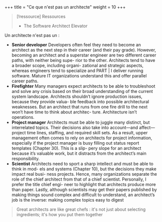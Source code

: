 +++
title = "Ce que n'est pas un architecte"
weight = 10
+++

> [!ressource] Ressources
> - The Software Architect Elevator

Un architecte n'est pas un :

- **Senior developer**
  Developers often feel they need to become an architect as the next step in
  their career (and their pay grade). However, becoming an architect and a
  superstar engineer are two different career paths, with neither being supe-
  rior to the other. Architects tend to have a broader scope, including organi-
  zational and strategic aspects, whereas engineers tend to specialize and
  PART | I
  deliver running software. Mature IT organizations understand this and
  offer parallel career paths.
- **Firefighter**
  Many managers expect architects to be able to troubleshoot and solve any
  crisis based on their broad understanding of the current system landscape.
  Architects shouldn’t ignore production issues, because they provide valua-
  ble feedback into possible architectural weaknesses. But an architect that
  runs from one fire drill to the next won’t have time to think about architec-
  ture. Architecture isn’t operations.
- **Project manager**
  Architects must be able to juggle many distinct, but interrelated topics.
  Their decisions also take into account—and affect—project time lines,
  staffing, and required skill sets. As a result, upper management often
  comes to rely on architects for project information, especially if the project
  manager is busy filling out status report templates (Chapter 30). This is a slip-
  pery slope for an architect because it’s valuable work, but it distracts from
  the architect’s main responsibility.
- **Scientist**
  Architects need to sport a sharp intellect and must be able to think in mod-
  els and systems (Chapter 10), but the decisions they make impact real busi-
  ness projects. Hence, many organizations separate the role of the chief
  architect from that of a chief scientist. Personally, I prefer the title chief engi-
  neer to highlight that architects produce more than paper. Lastly, although
  scientists may get their papers published by making things sound complex
  and difficult to understand, an architect’s job is the inverse: making complex
  topics easy to digest


> Great architects are like great chefs : it's not just about selecting ingredients; it's how you put them together
